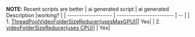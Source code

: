 **NOTE:** Recent scripts are better
| ai generated script | ai generated Description |working? |
| ------------------- | ------------------------ | -- |
| 1. [ThreadPoolVideoFolderSizeReducer(usesMaxGPU)](./scripts/ThreadPoolVideoFolderSizeReducer(usesMaxGPU).py)||  Yes| 
| 2. [videoFolderSizeReducer(uses CPU)](./scripts/videoFolderSizeReducer(uses%20CPU).py)| | Yes|